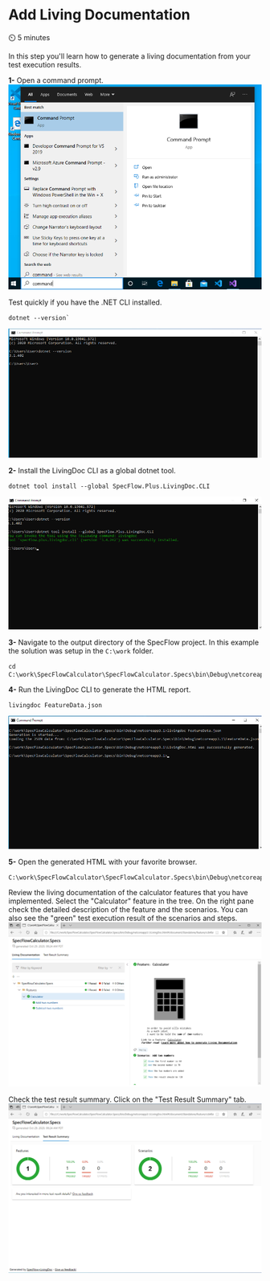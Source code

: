 Add Living Documentation
========================

⏲️ 5 minutes

In this step you'll learn how to generate a living documentation from your test execution results.

**1-** Open a command prompt.  
![Open Command Prompt](../_static/final/start_menu_command_prompt.png)

Test quickly if you have the .NET CLI installed.

``` batch
dotnet --version`
```

![Dotnet Version](../_static/final/dotnet_version.png)

**2-** Install the LivingDoc CLI as a global dotnet tool.

``` batch
dotnet tool install --global SpecFlow.Plus.LivingDoc.CLI
```

![Dotnet Tool Install](../_static/final/dotnet_tool_install.png)

**3-** Navigate to the output directory of the SpecFlow project. In this example the solution was setup in the `C:\work` folder.

``` batch
cd C:\work\SpecFlowCalculator\SpecFlowCalculator.Specs\bin\Debug\netcoreapp3.1
```

**4-** Run the LivingDoc CLI to generate the HTML report.

``` batch
livingdoc FeatureData.json
```

![LivingDoc CLI](../_static/final/livingdoc_cli.png)

**5-** Open the generated HTML with your favorite browser.

``` batch
C:\work\SpecFlowCalculator\SpecFlowCalculator.Specs\bin\Debug\netcoreapp3.1\LivingDoc.html
```

Review the living documentation of the calculator features that you have implemented. Select the "Calculator" feature in the tree. On the right pane check the detailed description of the feature and the scenarios. You can also see the "green" test execution result of the scenarios and steps.  
![LivingDoc Calculator Feature](../_static/final/livingdoc_calculator_feature.png)

Check the test result summary. Click on the "Test Result Summary" tab.  
![LivingDoc Execution Summary](../_static/final/livingdoc_test_result_summary.png)

